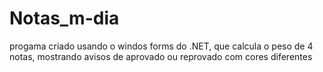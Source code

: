 # Notas_m-dia
progama criado usando o windos forms do .NET, que calcula o peso de 4 notas, mostrando avisos de aprovado ou reprovado com cores diferentes

